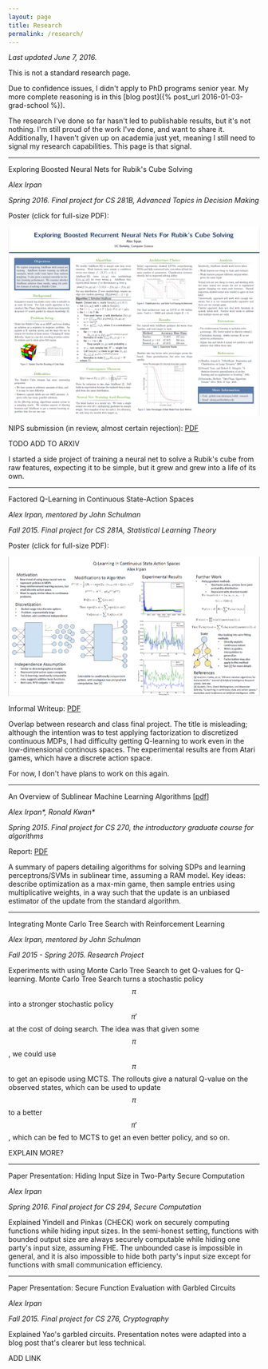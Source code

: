 ```yaml
---
layout: page
title: Research
permalink: /research/
---
```


*Last updated June 7, 2016.*

This is not a standard research page.

Due to confidence issues, I didn't apply to PhD programs senior year.
My more complete reasoning is in this [blog post]({% post_url 2016-01-03-grad-school %}).

The research I've done so far hasn't led to publishable results, but it's
not nothing. I'm still proud of the work I've done, and want to share it.
Additionally, I haven't given up on academia just yet, meaning I still need
to signal my research capabilities. This page is that signal.


---------------------------------------------

<p></p>

Exploring Boosted Neural Nets for Rubik's Cube Solving

*Alex Irpan*

*Spring 2016. Final project for CS 281B, Advanced Topics in Decision Making*

Poster (click for full-size PDF):

[![Poster](/public/research/posterimage.png)](/public/research/poster.pdf)

NIPS submission (in review, almost certain rejection): [PDF](/public/research/nips_2016.pdf)

TODO ADD TO ARXIV

I started a side project of training a neural net
to solve a Rubik's cube from raw features, expecting it to be simple, but it
grew and grew into a life of its own.


---------------------------------------------

<p></p>

Factored Q-Learning in Continuous State-Action Spaces

*Alex Irpan, mentored by John Schulman*

*Fall 2015. Final project for CS 281A, Statistical Learning Theory*

Poster (click for full-size PDF):

[![281A Poster](/public/research/281aposterimage.png)](/public/research/281aposter.pdf)

Informal Writeup: [PDF](/public/research/281areport.pdf)

Overlap between research and class final project. The title is misleading;
although the intention was to test applying factorization to discretized
continuous MDPs, I had difficulty getting Q-learning to work even in the
low-dimensional continous spaces. The experimental results are from Atari games,
which have a discrete action space.

For now, I don't have plans to work on this again.


---------------------------------------------

<p></p>

An Overview of Sublinear Machine Learning Algorithms [[pdf](/public/research/sublinear-algorithms-optimization)]

*Alex Irpan\*, Ronald Kwan\**

*Spring 2015. Final project for CS 270, the introductory graduate course for algorithms*

Report: [PDF](/public/research/sublinear-algorithms-optimization.pdf)

A summary of papers detailing algorithms for solving SDPs and learning
perceptrons/SVMs in sublinear time, assuming a RAM model. Key ideas:
describe optimization as a max-min game, then sample entries using multiplicative
weights, in a way such that the update is an unbiased estimator of the update
from the standard algorithm.


---------------------------------------------

<p></p>

Integrating Monte Carlo Tree Search with Reinforcement Learning

*Alex Irpan, mentored by John Schulman*

*Fall 2015 - Spring 2015. Research Project*

Experiments with using Monte Carlo Tree Search to get Q-values for
Q-learning. Monte Carlo Tree Search turns a stochastic policy $$\pi$$
into a stronger stochastic policy $$\pi'$$ at the cost of doing search.
The idea was that given some $$\pi$$, we could use $$\pi$$ to get an episode
using MCTS. The rollouts give a natural Q-value on the observed states, which
can be used to update $$\pi$$ to a better $$\pi'$$, which can be fed to MCTS
to get an even better policy, and so on.

EXPLAIN MORE?


---------------------------------------------

<p></p>

Paper Presentation: Hiding Input Size in Two-Party Secure Computation

*Alex Irpan*

*Spring 2016. Final project for CS 294, Secure Computation*

Explained Yindell and Pinkas (CHECK) work on securely computing functions
while hiding input sizes. In the semi-honest setting, functions with
bounded output size are always securely computable while hiding one party's
input size, assuming FHE. The unbounded case is impossible in general, and
it is also impossible to hide both party's input size except for functions with
small communication efficiency.


---------------------------------------------

<p></p>

Paper Presentation: Secure Function Evaluation with Garbled Circuits

*Alex Irpan*

*Fall 2015. Final project for CS 276, Cryptography*

Explained Yao's garbled circuits. Presentation notes were adapted
into a blog post that's clearer but less technical.

ADD LINK
